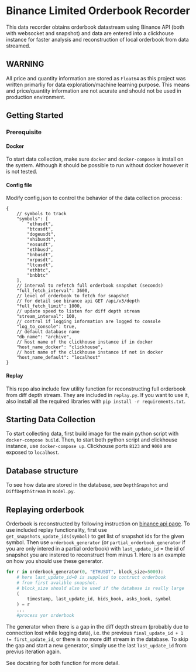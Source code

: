 # Binance Limited Orderbook Recorder
This data recorder obtains orderbook datastream using Binance API (both with websocket and snapshot) and data are entered into a clickhouse instance for faster analysis and reconstruction of local orderbook from data streamed.

## WARNING
All price and quantity information are stored as `Float64` as this project was written primarliy for data exploration/machine learning purpose. This means and price/quantity information are not acurate and should not be used in production environment.

## Getting Started

### Prerequisite

#### Docker
To start data collection, make sure `docker` and `docker-compose` is install on the system. Although it should be possible to run without docker however it is not tested.

#### Config file
Modify config.json to control the behavior of the data collection process:
```jsonc
{
    // symbols to track
    "symbols": [
        "ethusdt",
        "btcusdt",
        "dogeusdt",
        "shibusdt",
        "eosusdt",
        "ethbusd",
        "bnbusdt",
        "xrpusdt",
        "ltcusdt",
        "ethbtc",
        "bnbbtc"
    ],
    // interval to refetch full orderbook snapshot (seconds)
    "full_fetch_interval": 3600,
    // level of orderbook to fetch for snapshot
    // for detail see binance api GET /api/v3/depth
    "full_fetch_limit": 1000,
    // update speed to listen for diff depth stream
    "stream_interval": 100,
    // control if logging information are logged to console
    "log_to_console": true,
    // default database name
    "db_name": "archive",
    // host name of the clickhouse instance if in docker
    "host_name_docker": "clickhouse",
    // host name of the clickhouse instance if not in docker
    "host_name_default": "localhost"
}
```
#### Replay
This repo also include few utility function for reconstructing full orderbook from diff depth stream. They are included in `replay.py`. If you want to use it, also install all the required libraries with `pip install -r requirements.txt`.

## Starting Data Collection
To start collecting data, first build image for the main python script with `docker-compose build`. Then, to start both python script and clickhouse instance, use `docker-compose up`. Clickhouse ports `8123` and `9000` are exposed to `localhost`.

## Database structure
To see how data are stored in the database, see `DepthSnapshot` and `DiffDepthStream` in `model.py`.

## Replaying orderbook

Orderbook is reconstructed by following instruction on [binance api page](https://binance-docs.github.io/apidocs/spot/en/#diff-depth-stream). To use included replay functionality, first use `get_snapshots_update_ids(symbol)` to get list of snapshot ids for the given symbol. Then use `orderbook_generator` (or `partial_orderbook_generator` if you are only intered in a partial orderbook) with `last_update_id` = the id of snapshot you are instered to reconstruct from minus 1. Here is an example on how you should use these generator.

```python
for r in orderbook_generator(0, "ETHUSDT", block_size=5000):
    # here last_update_id=0 is supplied to contruct orderbook
    # from first avalible snapshot.
    # block_size should also be used if the database is really large
    (
        timestamp, last_update_id, bids_book, asks_book, symbol
    ) = r
    ... 
    #process yor orderbook
```

The generator when there is a gap in the diff depth stream  (probably due to connection lost while logging data), i.e. the previous `final_update_id + 1 != first_update_id`, or there is no more diff stream in the database. To skip the gap and start a new generator, simply use the last `last_update_id` from previus iteration again.

See docstring for both function for more detail.